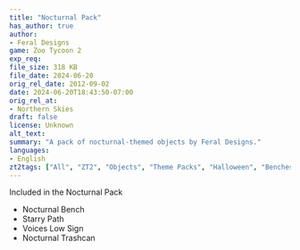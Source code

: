 ```yaml
---
title: "Nocturnal Pack"
has_author: true
author: 
- Feral Designs
game: Zoo Tycoon 2
exp_req: 
file_size: 318 KB
file_date: 2024-06-20
orig_rel_date: 2012-09-02
date: 2024-06-20T18:43:50-07:00
orig_rel_at: 
- Northern Skies
draft: false
license: Unknown
alt_text: 
summary: "A pack of nocturnal-themed objects by Feral Designs."
languages:
- English
zt2tags: ["All", "ZT2", "Objects", "Theme Packs", "Halloween", "Benches", "Paths", "Signs", "Trash Cans"]
---
```


 Included in the Nocturnal Pack 

- Nocturnal Bench
- Starry Path
- Voices Low Sign
- Nocturnal Trashcan

